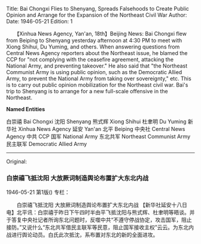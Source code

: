 Title: Bai Chongxi Flies to Shenyang, Spreads Falsehoods to Create Public Opinion and Arrange for the Expansion of the Northeast Civil War
Author: 
Date: 1946-05-21
Edition: 1

　　【Xinhua News Agency, Yan'an, 18th】Beijing News: Bai Chongxi flew from Beiping to Shenyang yesterday afternoon at 4:30 PM to meet with Xiong Shihui, Du Yuming, and others. When answering questions from Central News Agency reporters about the Northeast issue, he blamed the CCP for "not complying with the ceasefire agreement, attacking the National Army, and preventing takeover." He also said that "the Northeast Communist Army is using public opinion, such as the Democratic Allied Army, to prevent the National Army from taking over sovereignty," etc. This is to carry out public opinion mobilization for the Northeast civil war. Bai's trip to Shenyang is to arrange for a new full-scale offensive in the Northeast.

**Named Entities**

白崇禧  Bai Chongxi
沈阳  Shenyang
熊式辉  Xiong Shihui
杜聿明  Du Yuming
新华社  Xinhua News Agency
延安  Yan'an
北平  Beiping
中央社  Central News Agency
中共  CCP
国军  National Army
东北共军 Northeast Communist Army
民主联军 Democratic Allied Army



<hr /> 

Original: 


### 白崇禧飞抵沈阳  大放厥词制造舆论布置扩大东北内战

1946-05-21
第1版()
专栏：

　　白崇禧飞抵沈阳
    大放厥词制造舆论布置扩大东北内战
    【新华社延安十八日电】北平讯：白崇禧于昨日下午四时半由平飞抵沈阳与熊式辉、杜聿明等晤谈。并于答复中央社记者所询东北问题时，反噬中共“不遵守停战协定，攻击国军，阻止接防。”又说什么“东北共军借民主联军等民意，阻止国军接收主权”云云。为东北内战进行舆论动员。白氏此次抵沈，系布置对东北的新的全面进攻。
